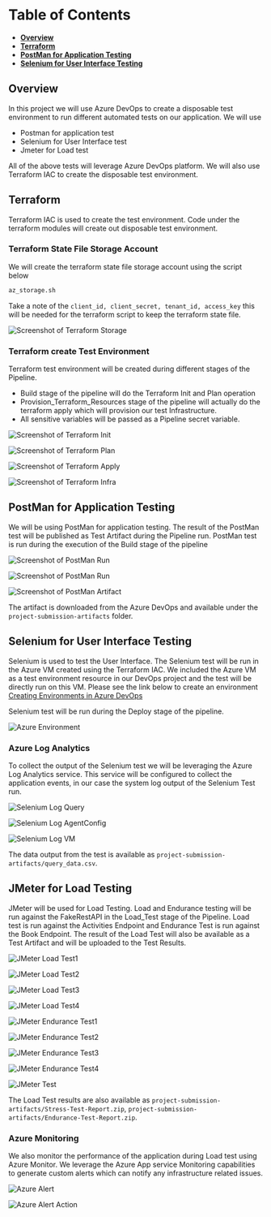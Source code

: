 # Table of Contents

- **[Overview](#Overview)**
- **[Terraform](#Terraform)**
- **[PostMan for Application Testing](#PostMan-for-Application-Testing)**
- **[Selenium for User Interface Testing](#Selenium-for-User-Interface-Testing)**


## Overview

In this project we will use Azure DevOps to create a disposable test environment to run different automated tests on our application. We will use

- Postman for application test
- Selenium for User Interface test
- Jmeter for Load test

All of the above tests will leverage Azure DevOps platform. We will also use Terraform IAC to create the disposable test environment.

## Terraform

Terraform IAC is used to create the test environment. Code under the terraform modules will create out disposable test environment.

### Terraform State File Storage Account

We will create the terraform state file storage account using the script below

```bash
az_storage.sh
```

Take a note of the `client_id, client_secret, tenant_id, access_key` this will be needed for the terraform script to keep the terraform state file.

![Screenshot of Terraform Storage](screenshots/Terraform_Storage.JPG)

### Terraform create Test Environment

Terraform test environment will be created during different stages of the Pipeline.

- Build stage of the pipeline will do the Terraform Init and Plan operation
- Provision_Terraform_Resources stage of the pipeline will actually do the terraform apply which will provision our test Infrastructure.
- All sensitive variables will be passed as a Pipeline secret variable. 

![Screenshot of Terraform Init](screenshots/Terraform_Init.JPG)

![Screenshot of Terraform Plan](screenshots/Terraform_Plan.JPG)

![Screenshot of Terraform Apply](screenshots/Terraform_Apply.JPG)

![Screenshot of Terraform Infra](screenshots/Terraform_Infra.JPG)

## PostMan for Application Testing

We will be using PostMan for application testing. The result of the PostMan test will be published as Test Artifact during the Pipeline run. PostMan test is run during the execution of the Build stage of the pipeline

![Screenshot of PostMan Run](screenshots/Postman_Test_1.JPG)

![Screenshot of PostMan Run](screenshots/Postman_Test_2.JPG)

![Screenshot of PostMan Artifact](screenshots/Postman_Test_3.JPG)

The artifact is downloaded from the Azure DevOps and available under the `project-submission-artifacts` folder.

## Selenium for User Interface Testing

Selenium is used to test the User Interface. The Selenium test will be run in the Azure VM created using the Terraform IAC. We included the Azure VM as a test environment resource in our DevOps project and the test will be directly run on this VM. Please see the link below to create an environment
[Creating Environments in Azure DevOps](https://docs.microsoft.com/en-us/azure/devops/pipelines/ecosystems/deploy-linux-vm?view=azure-devops&tabs=java)

Selenium test will be run during the Deploy stage of the pipeline.

![Azure Environment](screenshots/Test_Environment.JPG)

### Azure Log Analytics

To collect the output of the Selenium test we will be leveraging the Azure Log Analytics service. This service will be configured to collect the application events, in our case the system log output of the Selenium Test run.

![Selenium Log Query](screenshots/Selenium_Logs_1.JPG)

![Selenium Log AgentConfig](screenshots/Selenium_Logs_2.JPG)

![Selenium Log VM](screenshots/Selenium_Logs_3.JPG)

The data output from the test is available as `project-submission-artifacts/query_data.csv`.

## JMeter for Load Testing

JMeter will be used for Load Testing. Load and Endurance testing will be run against the FakeRestAPI in the Load_Test stage of the Pipeline. Load test is run against the Activities Endpoint and Endurance Test is run against the Book Endpoint. The result of the Load Test will also be available as a Test Artifact and will be uploaded to the Test Results.

![JMeter Load Test1](screenshots/Load_Stress_Test_1.JPG)

![JMeter Load Test2](screenshots/Load_Stress_Test_2.JPG)

![JMeter Load Test3](screenshots/Load_Stress_Test_3.JPG)

![JMeter Load Test4](screenshots/Load_Stress_Test_4.JPG)

![JMeter Endurance Test1](screenshots/Load_Endurance_Test_1.JPG)

![JMeter Endurance Test2](screenshots/Load_Endurance_Test_2.JPG)

![JMeter Endurance Test3](screenshots/Load_Endurance_Test_3.JPG)

![JMeter Endurance Test4](screenshots/Load_Endurance_Test_4.JPG)

![JMeter Test](screenshots/Load_Test_Artifact.JPG)

The Load Test results are also available as `project-submission-artifacts/Stress-Test-Report.zip`, `project-submission-artifacts/Endurance-Test-Report.zip`.

### Azure Monitoring

We also monitor the performance of the application during Load test using Azure Monitor. We leverage the Azure App service Monitoring capabilities to generate custom alerts which can notify any infrastructure related issues.

![Azure Alert](screenshots/Azure_Monitor_1.JPG)

![Azure Alert Action](screenshots/Azure_Monitor_2.JPG)